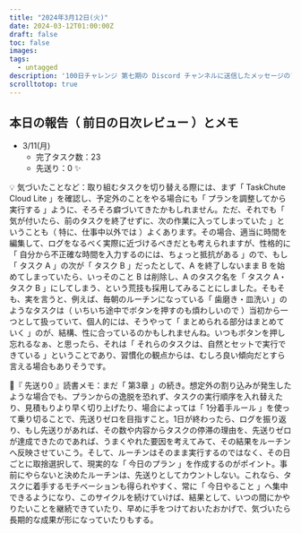 ```yaml
---
title: "2024年3月12日(火)"
date: 2024-03-12T01:00:00Z
draft: false
toc: false
images:
tags: 
  - untagged
description: '100日チャレンジ 第七期の Discord チャンネルに送信したメッセージのアーカイブ'
scrolltotop: true
---
```


## 本日の報告（ 前日の日次レビュー ）とメモ

- 3/11(月)
  - 完了タスク数：23
  - 先送り：0 ✨

💡 気づいたことなど：取り組むタスクを切り替える際には、まず「 TaskChute Cloud Lite 」を確認し、予定外のことをやる場合にも「 プランを調整してから実行する 」ように、そろそろ癖づいてきたかもしれません。ただ、それでも「 気が付いたら、前のタスクを終了せずに、次の作業に入ってしまっていた 」ということも（ 特に、仕事中以外では ）よくあります。その場合、適当に時間を編集して、ログをなるべく実際に近づけるべきだとも考えられますが、性格的に「 自分から不正確な時間を入力するのには、ちょっと抵抗がある 」ので、もし「 タスク A 」の次が「 タスク B 」だったとして、A を終了しないまま B を始めてしまっていたら、いっそのこと B は削除し、A のタスク名を「 タスク A・タスク B 」にしてしまう、という荒技も採用してみることにしました。そもそも、実を言うと、例えば、毎朝のルーチンになっている「 歯磨き・皿洗い 」のようなタスクは（ いちいち途中でボタンを押すのも煩わしいので ）当初から一つとして扱っていて、個人的には、そうやって「 まとめられる部分はまとめていく 」のが、結構、性に合っているのかもしれませんね。いつもボタンを押し忘れるなぁ、と思ったら、それは「 それらのタスクは、自然とセットで実行できている 」ということであり、習慣化の観点からは、むしろ良い傾向だとすら言える場合もありそうです。

🔖『 先送り0 』読書メモ：まだ「 第3章 」の続き。想定外の割り込みが発生したような場合でも、プランからの逸脱を恐れず、タスクの実行順序を入れ替えたり、見積もりより早く切り上げたり、場合によっては「 1分着手ルール 」を使って乗り切ることで、先送りゼロを目指すこと。1日が終わったら、ログを振り返り、もし先送りがあれば、その数や内容からタスクの停滞の理由を、先送りゼロが達成できたのであれば、うまくやれた要因を考えてみて、その結果をルーチンへ反映させていこう。そして、ルーチンはそのまま実行するのではなく、その日ごとに取捨選択して、現実的な「 今日のプラン 」を作成するのがポイント。事前にやらないと決めたルーチンは、先送りとしてカウントしない。これなら、タスクに着手するモチベーションも得られやすく、常に「 今日やること 」へ集中できるようになり、このサイクルを続けていけば、結果として、いつの間にかやりたいことを継続できていたり、早めに手をつけておいたおかげで、気づいたら長期的な成果が形になっていたりもする。
